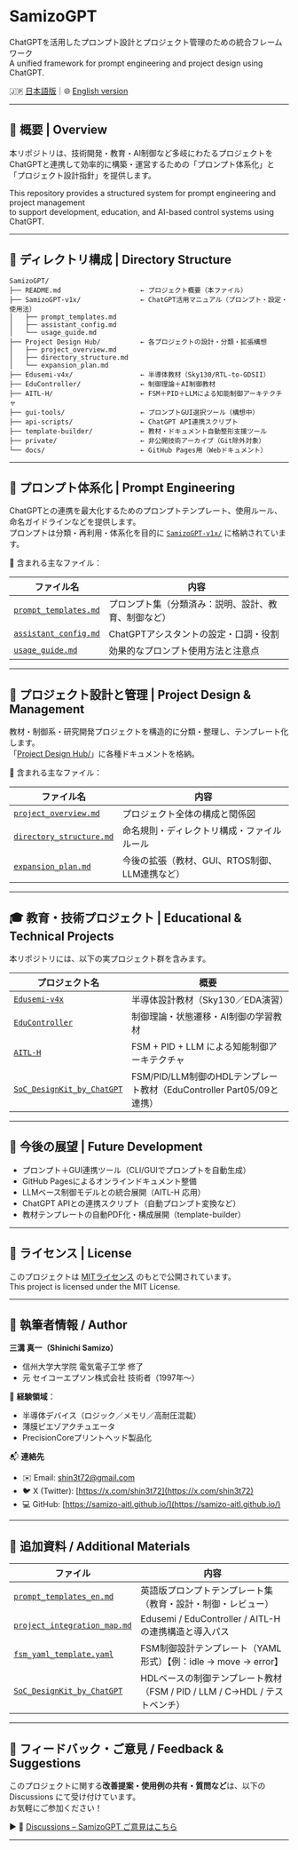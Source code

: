 # SamizoGPT

ChatGPTを活用したプロンプト設計とプロジェクト管理のための統合フレームワーク  
A unified framework for prompt engineering and project design using ChatGPT.

🇯🇵 [日本語版](./README.md)｜🌐 [English version](./README_en.md)

---

## 📌 概要 | Overview

本リポジトリは、技術開発・教育・AI制御など多岐にわたるプロジェクトを  
ChatGPTと連携して効率的に構築・運営するための「プロンプト体系化」と「プロジェクト設計指針」を提供します。

This repository provides a structured system for prompt engineering and project management  
to support development, education, and AI-based control systems using ChatGPT.

---

## 📁 ディレクトリ構成 | Directory Structure

```plaintext
SamizoGPT/
├── README.md                    ← プロジェクト概要（本ファイル）
├── SamizoGPT-v1x/               ← ChatGPT活用マニュアル（プロンプト・設定・使用法）
│   ├── prompt_templates.md
│   ├── assistant_config.md
│   └── usage_guide.md
├── Project Design Hub/          ← 各プロジェクトの設計・分類・拡張構想
│   ├── project_overview.md
│   ├── directory_structure.md
│   └── expansion_plan.md
├── Edusemi-v4x/                 ← 半導体教材（Sky130/RTL-to-GDSII）
├── EduController/               ← 制御理論＋AI制御教材
├── AITL-H/                      ← FSM＋PID＋LLMによる知能制御アーキテクチャ
├── gui-tools/                   ← プロンプトGUI選択ツール（構想中）
├── api-scripts/                 ← ChatGPT API連携スクリプト
├── template-builder/            ← 教材・ドキュメント自動整形支援ツール
├── private/                     ← 非公開技術アーカイブ（Git除外対象）
└── docs/                        ← GitHub Pages用（Webドキュメント）
```

---

## 🧠 プロンプト体系化 | Prompt Engineering

ChatGPTとの連携を最大化するためのプロンプトテンプレート、使用ルール、命名ガイドラインなどを提供します。  
プロンプトは分類・再利用・体系化を目的に [`SamizoGPT-v1x/`](./SamizoGPT-v1x/) に格納されています。

📄 含まれる主なファイル：

| ファイル名 | 内容 |
|------------|------|
| [`prompt_templates.md`](./SamizoGPT-v1x/prompt_templates.md) | プロンプト集（分類済み：説明、設計、教育、制御など） |
| [`assistant_config.md`](./SamizoGPT-v1x/assistant_config.md) | ChatGPTアシスタントの設定・口調・役割 |
| [`usage_guide.md`](./SamizoGPT-v1x/usage_guide.md) | 効果的なプロンプト使用方法と注意点 |

---

## 🧩 プロジェクト設計と管理 | Project Design & Management

教材・制御系・研究開発プロジェクトを構造的に分類・整理し、テンプレート化します。  
「[Project Design Hub/](./Project%20Design%20Hub/)」に各種ドキュメントを格納。

📄 含まれる主なファイル：

| ファイル名 | 内容 |
|------------|------|
| [`project_overview.md`](./Project%20Design%20Hub/project_overview.md) | プロジェクト全体の構成と関係図 |
| [`directory_structure.md`](./Project%20Design%20Hub/directory_structure.md) | 命名規則・ディレクトリ構成・ファイルルール |
| [`expansion_plan.md`](./Project%20Design%20Hub/expansion_plan.md) | 今後の拡張（教材、GUI、RTOS制御、LLM連携など） |

---

## 🎓 教育・技術プロジェクト | Educational & Technical Projects

本リポジトリには、以下の実プロジェクト群を含みます。

| プロジェクト名 | 概要 |
|----------------|------|
| [`Edusemi-v4x`](./Edusemi-v4x/) | 半導体設計教材（Sky130／EDA演習） |
| [`EduController`](./EduController/) | 制御理論・状態遷移・AI制御の学習教材 |
| [`AITL-H`](./AITL-H/) | FSM + PID + LLM による知能制御アーキテクチャ |
| [`SoC_DesignKit_by_ChatGPT`](./EduController/SoC_DesignKit_by_ChatGPT/) | FSM/PID/LLM制御のHDLテンプレート教材（EduController Part05/09と連携） |

---

## 🚀 今後の展望 | Future Development

- プロンプト＋GUI連携ツール（CLI/GUIでプロンプトを自動生成）  
- GitHub Pagesによるオンラインドキュメント整備  
- LLMベース制御モデルとの統合展開（AITL-H 応用）  
- ChatGPT APIとの連携スクリプト（自動プロンプト変換など）  
- 教材テンプレートの自動PDF化・構成展開（template-builder）

---

## 📜 ライセンス | License

このプロジェクトは [MITライセンス](./LICENSE) のもとで公開されています。  
This project is licensed under the MIT License.

---

## 👤 執筆者情報 / Author

**三溝 真一（Shinichi Samizo）**  
- 信州大学大学院 電気電子工学 修了  
- 元 セイコーエプソン株式会社 技術者（1997年〜）  

📌 **経験領域**：  
- 半導体デバイス（ロジック／メモリ／高耐圧混載）  
- 薄膜ピエゾアクチュエータ
- PrecisionCoreプリントヘッド製品化

📬 **連絡先**
- ✉️ Email: [shin3t72@gmail.com](mailto:shin3t72@gmail.com)  
- 🐦 X (Twitter): [https://x.com/shin3t72](https://x.com/shin3t72)  
- 💻 GitHub: [https://samizo-aitl.github.io/](https://samizo-aitl.github.io/)

---

## 📄 追加資料 / Additional Materials

| ファイル | 内容 |
|---------|------|
| [`prompt_templates_en.md`](./SamizoGPT-v1x/prompt_templates_en.md) | 英語版プロンプトテンプレート集（教育・設計・制御・レビュー） |
| [`project_integration_map.md`](./Project%20Design%20Hub/project_integration_map.md) | Edusemi / EduController / AITL-H の連携構造と導入パス |
| [`fsm_yaml_template.yaml`](./template-builder/fsm_yaml_template.yaml) | FSM制御設計テンプレート（YAML形式）【例：idle → move → error】 |
| [`SoC_DesignKit_by_ChatGPT`](./EduController/SoC_DesignKit_by_ChatGPT/) | HDLベースの制御テンプレート教材（FSM / PID / LLM / C→HDL / テストベンチ） |

---

## 💬 フィードバック・ご意見 / Feedback & Suggestions

このプロジェクトに関する**改善提案・使用例の共有・質問など**は、以下の Discussions にて受け付けています。  
お気軽にご参加ください！

▶︎ 💬 [Discussions – SamizoGPT ご意見はこちら](https://github.com/Samizo-AITL/SamizoGPT/discussions)

---
